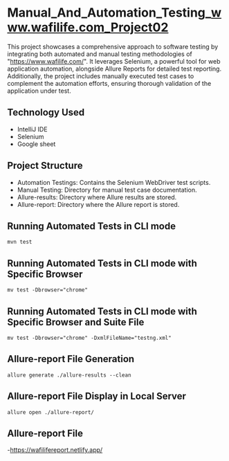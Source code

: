 # Manual_And_Automation_Testing_www.wafilife.com_Project02
This project showcases a comprehensive approach to software testing by integrating both automated and manual testing methodologies of "https://www.wafilife.com/". It leverages Selenium, a powerful tool for web application automation, alongside Allure Reports for detailed test reporting. Additionally, the project includes manually executed test cases to complement the automation efforts, ensuring thorough validation of the application under test.

## Technology Used
- IntelliJ IDE
- Selenium
- Google sheet
## Project Structure
- Automation Testings: Contains the Selenium WebDriver test scripts.
- Manual Testing: Directory for manual test case documentation.
- Allure-results: Directory where Allure results are stored.
- Allure-report: Directory where the Allure report is stored.

## Running Automated Tests in CLI mode
```console
mvn test
```
## Running Automated Tests in CLI mode with Specific Browser
```console
mv test -Dbrowser="chrome"
```
## Running Automated Tests in CLI mode with Specific Browser and Suite File
```console
mv test -Dbrowser="chrome" -DxmlFileName="testng.xml"
```
## Allure-report File Generation
```console
allure generate ./allure-results --clean
```
## Allure-report File Display in Local Server
```console
allure open ./allure-report/
```
## Allure-report File
-https://wafilifereport.netlify.app/







